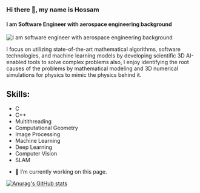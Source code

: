 ### Hi there 👋, my name is Hossam
#### I am Software Engineer with aerospace engineering background 
![I am software engineer with aerospace engineering background ](https://media.licdn.com/dms/image/C4D16AQHnHw_020AfZg/profile-displaybackgroundimage-shrink_350_1400/0/1517374825457?e=1689206400&v=beta&t=e9lD0H0KatMSTLtr2vN7WMtbTtnxjKifv6f8OagDK9U)

 I focus on utilizing state-of-the-art mathematical algorithms, software technologies, and machine learning models by developing scientific 3D AI-enabled tools to solve complex problems also, I enjoy identifying the root causes of the problems by mathematical modeling and 3D numerical simulations for physics to mimic the physics behind it.

## Skills:  
* C 
* C++
* Multithreading 
* Computational Geometry 
* Image Processing 
* Machine Learning 
* Deep Learning 
* Computer Vision 
* SLAM 

- 🔭 I’m currently working on this page. 


[![Anurag's GitHub stats](https://github-readme-stats.vercel.app/api?username=Hossam86)](https://github.com/anuraghazra/github-readme-stats)

<!--
**Hossam86/Hossam86** is a ✨ _special_ ✨ repository because its `README.md` (this file) appears on your GitHub profile.

Here are some ideas to get you started:

- 🔭 I’m currently working on ...
- 🌱 I’m currently learning ...
- 👯 I’m looking to collaborate on ...
- 🤔 I’m looking for help with ...
- 💬 Ask me about ...
- 📫 How to reach me: ...
- 😄 Pronouns: ...
- ⚡ Fun fact: ...
-->
